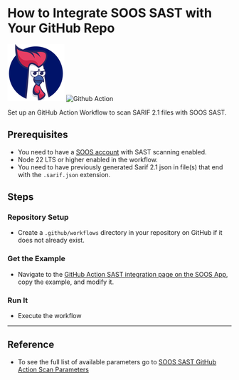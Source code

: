 # How to Integrate SOOS SAST with Your GitHub Repo

<div>
<img src="../assets/img/SOOS-Icon.png" alt="SOOS" width="128" height="128">
<img src="../assets/img/github-action.png" alt="Github Action" width="128" height="128">
</div>

Set up an GitHub Action Workflow to scan SARIF 2.1 files with SOOS SAST.

## Prerequisites

- You need to have a [SOOS account](https://app.soos.io/register) with SAST scanning enabled.
- Node 22 LTS or higher enabled in the workflow.
- You need to have previously generated Sarif 2.1 json in file(s) that end with the `.sarif.json` extension.

## Steps

### **Repository Setup**
* Create a `.github/workflows` directory in your repository on GitHub if it does not already exist.

### **Get the Example**

* Navigate to the [GitHub Action SAST integration page on the SOOS App](https://app.soos.io/integrate/sast?id=github-actions), copy the example, and modify it.

### **Run It**

* Execute the workflow

---

## Reference
* To see the full list of available parameters go to [SOOS SAST GitHub Action Scan Parameters](https://github.com/soos-io/soos-sast-github-action)